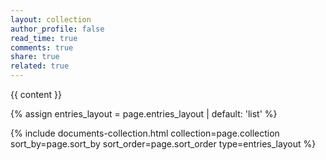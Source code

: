 ```yaml
---
layout: collection
author_profile: false
read_time: true
comments: true
share: true
related: true
---
```


{{ content }}

{% assign entries_layout = page.entries_layout | default: 'list' %}
<div class="entries-{{ entries_layout }}">
  {% include documents-collection.html collection=page.collection sort_by=page.sort_by sort_order=page.sort_order type=entries_layout %}
</div>
